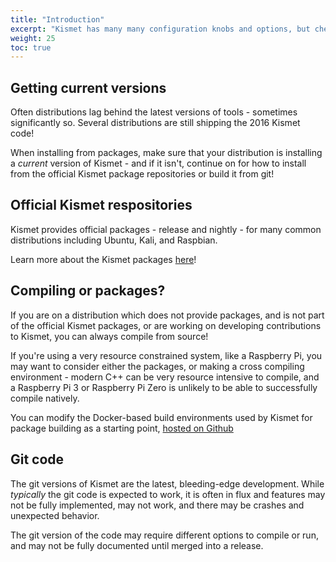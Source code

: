 ```yaml
---
title: "Introduction"
excerpt: "Kismet has many many configuration knobs and options, but check here for the quickest way to get Kismet working with the latest release (or git version) and what you need to compile and do the initial configuration."
weight: 25
toc: true
---
```


## Getting current versions

Often distributions lag behind the latest versions of tools - sometimes significantly so.  Several distributions are still shipping the 2016 Kismet code!

When installing from packages, make sure that your distribution is installing a *current* version of Kismet - and if it isn't, continue on for how to install from the official Kismet package repositories or build it from git!

## Official Kismet respositories

Kismet provides official packages - release and nightly - for many common distributions including Ubuntu, Kali, and Raspbian.

Learn more about the Kismet packages [here](/packages/)!

## Compiling or packages?

If you are on a distribution which does not provide packages, and is not part of the official Kismet packages, or are working on developing contributions to Kismet, you can always compile from source!

If you're using a very resource constrained system, like a Raspberry Pi, you may want to consider either the packages, or making a cross compiling environment - modern C++ can be very resource intensive to compile, and a Raspberry Pi 3 or Raspberry Pi Zero is unlikely to be able to successfully compile natively.

You can modify the Docker-based build environments used by Kismet for package building as a starting point, [hosted on Github](https://github.com/kismetwireless/kismet-packages)

## Git code

The git versions of Kismet are the latest, bleeding-edge development.  While *typically* the git code is expected to work, it is often in flux and features may not be fully implemented, may not work, and there may be crashes and unexpected behavior.

The git version of the code may require different options to compile or run, and may not be fully documented until merged into a release.

